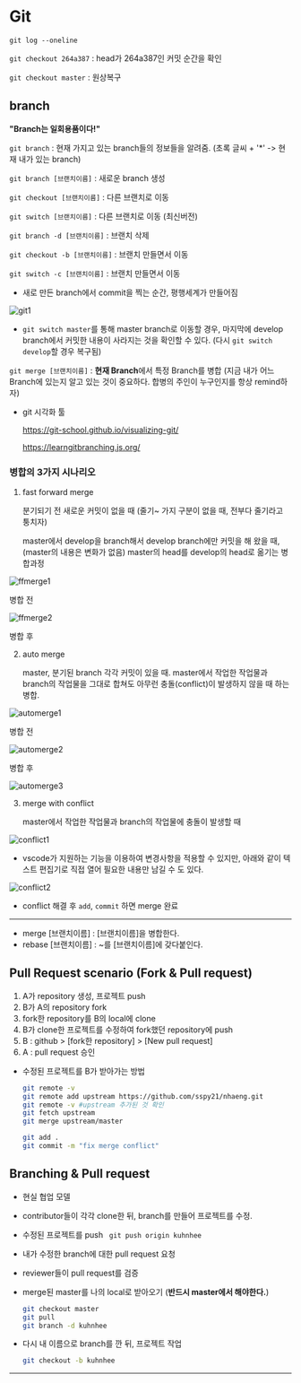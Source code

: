 # Git

`git log --oneline`

`git checkout 264a387` : head가 264a387인 커밋 순간을 확인

`git checkout master` : 원상복구



## branch

**"Branch는 일회용품이다!"**

`git branch` : 현재 가지고 있는 branch들의 정보들을 알려줌. (초록 글씨 + '*' -> 현재 내가 있는 branch)

`git branch [브랜치이름]` : 새로운 branch 생성

`git checkout [브랜치이름]` : 다른 브랜치로 이동

`git switch [브랜치이름]` : 다른 브랜치로 이동 (최신버전)

`git branch -d [브랜치이름]` : 브랜치 삭제

`git checkout -b [브랜치이름]` : 브랜치 만들면서 이동

`git switch -c [브랜치이름]` : 브랜치 만들면서 이동

- 새로 만든 branch에서 commit을 찍는 순간, 평행세계가 만들어짐

![git1](./img/git1.jpg)

- `git switch master`를 통해 master branch로 이동할 경우, 마지막에 develop branch에서 커밋한 내용이 사라지는 것을 확인할 수 있다. (다시 `git switch develop`할 경우 복구됨)

`git merge [브랜치이름]` : **현재 Branch**에서 특정 Branch를 병합 (지금 내가 어느 Branch에 있는지 알고 있는 것이 중요하다. 합병의 주인이 누구인지를 항상 remind하자)



- git 시각화 툴 

  https://git-school.github.io/visualizing-git/
  
  https://learngitbranching.js.org/



### 병합의 3가지 시나리오

1. fast forward merge

   분기되기 전 새로운 커밋이 없을 때 (줄기~ 가지 구분이 없을 때, 전부다 줄기라고 퉁치자)

   master에서 develop을 branch해서 develop branch에만 커밋을 해 왔을 때, (master의 내용은 변화가 없음) master의 head를 develop의 head로 옮기는 병합과정

![ffmerge1](./img/ffmerge1.jpg)

병합 전

![ffmerge2](./img/ffmerge2.jpg)

병합 후



2. auto merge

   master, 분기된 branch 각각 커밋이 있을 때. master에서 작업한 작업물과 branch의 작업물을 그대로 합쳐도 아무런 충돌(conflict)이 발생하지 않을 때 하는 병합.

![automerge1](./img/automerge1.jpg)

병합 전

![automerge2](./img/automerge2.jpg)

병합 후

![automerge3](./img/automerge3.jpg)



3. merge with conflict

   master에서 작업한 작업물과 branch의 작업물에 충돌이 발생할 때

![conflict1](./img/conflict1.jpg)

- vscode가 지원하는 기능을 이용하여 변경사항을 적용할 수 있지만, 아래와 같이 텍스트 편집기로 직접 열어 필요한 내용만 남길 수 도 있다.

![conflict2](./img/conflict2.jpg)

- conflict 해결 후 `add`, `commit` 하면 merge 완료



---

- merge [브랜치이름] : [브랜치이름]을 병합한다.
- rebase [브랜치이름] : ~를 [브랜치이름]에 갖다붙인다.



## Pull Request scenario (Fork & Pull request)

1. A가 repository 생성, 프로젝트 push
2. B가 A의 repository fork
3. fork한 repository를 B의 local에 clone
4. B가 clone한 프로젝트를 수정하여 fork했던 repository에 push
5. B : github > [fork한 repository] > [New pull request]
6. A : pull request 승인



- 수정된 프로젝트를 B가 받아가는 방법

  ```bash
  git remote -v
  git remote add upstream https://github.com/sspy21/nhaeng.git
  git remote -v #upstream 추가된 것 확인
  git fetch upstream
  git merge upstream/master
  
  git add .
  git commit -m "fix merge conflict"
  ```



## Branching & Pull request

- 현실 협업 모델
- contributor들이 각각 clone한 뒤, branch를 만들어 프로젝트를 수정.
- 수정된 프로젝트를 push ` git push origin kuhnhee`
- 내가 수정한 branch에 대한 pull request 요청
- reviewer들이 pull request를 검증



- merge된 master를 나의 local로 받아오기 (**반드시 master에서 해야한다.**)

  ```bash
  git checkout master
  git pull
  git branch -d kuhnhee
  ```

- 다시 내 이름으로 branch를 깐 뒤, 프로젝트 작업

  ```bash
  git checkout -b kuhnhee
  ```

  


---



